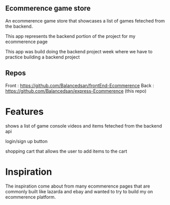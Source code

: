 ## Ecommerence game store

An ecommerence game store that showcases a list of games feteched from the backend.

This app represents the backend portion of the project for my ecommerence page 

This app was build doing the backend project week where we have to practice building a backend project


## Repos 

Front : https://github.com/Balancedsan/frontEnd-Ecommerence 
Back : https://github.com/Balancedsan/express-Ecommerence (this repo)

# Features

shows a list of game console videos and items feteched from the backend api

login/sign up button 

shopping cart that allows the user to add items to the cart


# Inspiration

The inspiration come about from many ecommerence pages that are commonly built like lazarda and ebay and wanted to try to build my on ecommerence platform.
